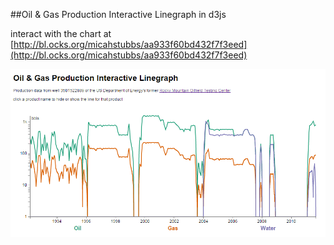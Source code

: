 ##Oil & Gas Production Interactive Linegraph in d3js

interact with the chart at [http://bl.ocks.org/micahstubbs/aa933f60bd432f7f3eed](http://bl.ocks.org/micahstubbs/aa933f60bd432f7f3eed)

[![linegraph](linegraph.png)](http://bl.ocks.org/micahstubbs/aa933f60bd432f7f3eed)
